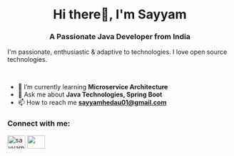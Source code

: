 <h1 align="center">Hi there👋, I'm Sayyam</h1>
<h3 align="center">A Passionate Java Developer from India</h3>

<p>I'm passionate, enthusiastic & adaptive to technologies. I love open source technologies.</p>

<br/>

- 🌱 I’m currently learning **Microservice Architecture**
- 💬 Ask me about **Java Technologies, Spring Boot**
- 📫 How to reach me **sayyamhedau01@gmail.com**

<h3 align="left">Connect with me:</h3>
<p align="left">
<a href="https://linkedin.com/in/sayyamhedau" target="blank"><img align="center" src="https://cdn.jsdelivr.net/npm/simple-icons@3.0.1/icons/linkedin.svg" alt="sayyamhedau" height="30" width="40" /></a>
<a href="https://www.facebook.com/profile.php?id=100010435691012" target="blank"><img align="center" src="https://cdn.jsdelivr.net/npm/simple-icons@3.0.1/icons/facebook.svg" height="30" width="40" /></a>
</p>
